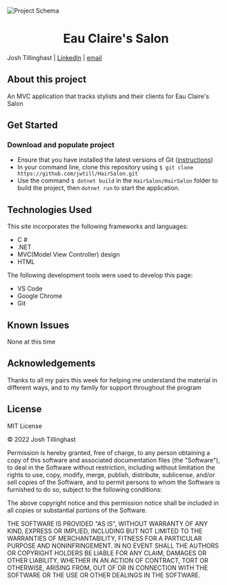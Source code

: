 ![Project Schema](url "~/images/schema")


<h1 align="center">Eau Claire's Salon</h1>


Josh Tillinghast | [LinkedIn](https://www.linkedin.com/in/jwtill/) | [email](mailto:<jwtill@icloud.com>) 


## About this project
An MVC application that tracks stylists and their clients for Eau Claire's Salon
## Get Started
### Download and populate project
- Ensure that you have installed the latest versions of Git ([instructions](https://github.com/git-guides/install-git)) 
- In your command line, clone this repository using `$ git clone https://github.com/jwtill/HairSalon.git`
- Use the command `$ dotnet build` in the `HairSalon/HairSalon` folder to build the project, then `dotnet run` to start the application.



## Technologies Used

This site incorporates the following frameworks and languages:

- C #
- .NET
- MVC(Model View Controller) design
- HTML

The following development tools were used to develop this page:

- VS Code
- Google Chrome
- Git


## Known Issues
None at this time

## Acknowledgements

Thanks to all my pairs this week for helping me understand the material in different ways, and to my family for support throughout the program

## License 

MIT License

© 2022 Josh Tillinghast

Permission is hereby granted, free of charge, to any person obtaining a copy
of this software and associated documentation files (the "Software"), to deal
in the Software without restriction, including without limitation the rights
to use, copy, modify, merge, publish, distribute, sublicense, and/or sell
copies of the Software, and to permit persons to whom the Software is
furnished to do so, subject to the following conditions:

The above copyright notice and this permission notice shall be included in all
copies or substantial portions of the Software.

THE SOFTWARE IS PROVIDED "AS IS", WITHOUT WARRANTY OF ANY KIND, EXPRESS OR
IMPLIED, INCLUDING BUT NOT LIMITED TO THE WARRANTIES OF MERCHANTABILITY,
FITNESS FOR A PARTICULAR PURPOSE AND NONINFRINGEMENT. IN NO EVENT SHALL THE
AUTHORS OR COPYRIGHT HOLDERS BE LIABLE FOR ANY CLAIM, DAMAGES OR OTHER
LIABILITY, WHETHER IN AN ACTION OF CONTRACT, TORT OR OTHERWISE, ARISING FROM,
OUT OF OR IN CONNECTION WITH THE SOFTWARE OR THE USE OR OTHER DEALINGS IN THE
SOFTWARE.

